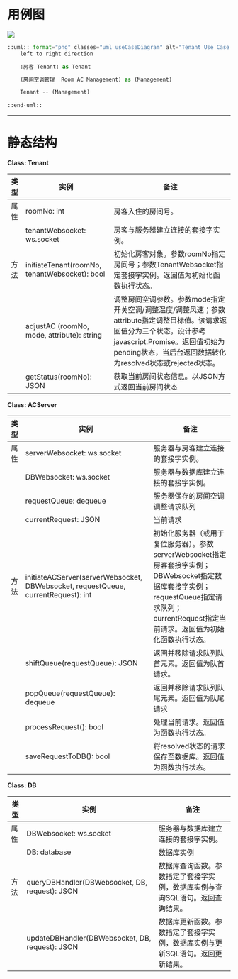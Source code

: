 # 用例图

<img src="http://www.plantuml.com/plantuml/png/SoWkIImgAStDuSf9JIjHACbNACfCpoXHICaiIaqkoSpFu-BYj7hMiV_fkaKA8QbvYNabLWg9nL0cK4u3AFTo-fRdAtUzsD3yVDt2vnFQ51I2ylDp5HoT5NmJynBJKtDJyqeqGPeqaFX0hH0p57HrqIGSKlDIW0u20000">

```python
::uml:: format="png" classes="uml useCaseDiagram" alt="Tenant Use Case Diagram" title="Tenant Use Case Diagram" width="1000px" height="400px"
	left to right direction

	:房客 Tenant: as Tenant

	(房间空调管理  Room AC Management) as (Management)

	Tenant -- (Management)
	
::end-uml::
```



---

# 静态结构

**Class: Tenant**

| 类型 | 实例                                          | 备注                                                         |
| ---- | --------------------------------------------- | ------------------------------------------------------------ |
| 属性 | roomNo: int                                   | 房客入住的房间号。                                           |
|      | tenantWebsocket: ws.socket                    | 房客与服务器建立连接的套接字实例。                           |
| 方法 | initiateTenant(roomNo, tenantWebsocket): bool | 初始化房客对象。参数roomNo指定房间号；参数TenantWebsocket指定套接字实例。返回值为初始化函数执行状态。 |
|      | adjustAC (roomNo, mode, attribute): string    | 调整房间空调参数。参数mode指定开关空调/调整温度/调整风速；参数attribute指定调整目标值。该请求返回值分为三个状态，设计参考javascript.Promise。返回值初始为pending状态，当后台返回数据转化为resolved状态或rejected状态。 |
|      | getStatus(roomNo): JSON                       | 获取当前房间状态信息。以JSON方式返回当前房间状态             |

**Class: ACServer**

| 类型 | 实例                                                         | 备注                                                         |
| ---- | ------------------------------------------------------------ | ------------------------------------------------------------ |
| 属性 | serverWebsocket: ws.socket                                   | 服务器与房客建立连接的套接字实例。                           |
|      | DBWebsocket: ws.socket                                       | 服务器与数据库建立连接的套接字实例。                         |
|      | requestQueue: dequeue                                        | 服务器保存的房间空调调整请求队列                             |
|      | currentRequest: JSON                                         | 当前请求                                                     |
| 方法 | initiateACServer(serverWebsocket, DBWebsocket, requestQueue, currentRequest): int | 初始化服务器（或用于复位服务器）。参数serverWebsocket指定房客套接字实例；DBWebsocket指定数据库套接字实例；requestQueue指定请求队列；currentRequest指定当前请求。返回值为初始化函数执行状态。 |
|      | shiftQueue(requestQueue): JSON                               | 返回并移除请求队列队首元素。返回值为队首请求。               |
|      | popQueue(requestQueue): dequeue                              | 返回并移除请求队列队尾元素。返回值为队尾请求                 |
|      | processRequest(): bool                                       | 处理当前请求。返回值为函数执行状态。                         |
|      | saveRequestToDB(): bool                                      | 将resolved状态的请求保存至数据库。返回值为函数执行状态。     |

**Class: DB**

| 类型 | 实例                                            | 备注                                                         |
| ---- | ----------------------------------------------- | ------------------------------------------------------------ |
| 属性 | DBWebsocket: ws.socket                          | 服务器与数据库建立连接的套接字实例。                         |
|      | DB: database                                    | 数据库实例                                                   |
| 方法 | queryDBHandler(DBWebsocket, DB, request): JSON  | 数据库查询函数。参数指定了套接字实例，数据库实例与查询SQL语句。返回查询结果。 |
|      | updateDBHandler(DBWebsocket, DB, request): JSON | 数据库更新函数。参数指定了套接字实例，数据库实例与更新SQL语句。返回更新结果。 |